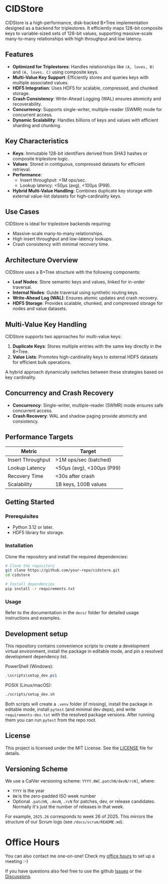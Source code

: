 # CIDStore

CIDStore is a high-performance, disk-backed B+Tree implementation designed as a backend for triplestores. It efficiently maps 128-bit composite keys to variable-sized sets of 128-bit values, supporting massive-scale many-to-many relationships with high throughput and low latency.

## Features

- **Optimized for Triplestores**: Handles relationships like `(A, loves, B)` and `(A, loves, C)` using composite keys.
- **Multi-Value Key Support**: Efficiently stores and queries keys with multiple associated values.
- **HDF5 Integration**: Uses HDF5 for scalable, compressed, and chunked storage.
- **Crash Consistency**: Write-Ahead Logging (WAL) ensures atomicity and recoverability.
- **Concurrency**: Supports single-writer, multiple-reader (SWMR) mode for concurrent access.
- **Dynamic Scalability**: Handles billions of keys and values with efficient sharding and chunking.

## Key Characteristics

- **Keys**: Immutable 128-bit identifiers derived from SHA3 hashes or composite triplestore logic.
- **Values**: Stored in contiguous, compressed datasets for efficient retrieval.
- **Performance**:
  - Insert throughput: >1M ops/sec.
  - Lookup latency: <50µs (avg), <100µs (P99).
- **Hybrid Multi-Value Handling**: Combines duplicate key storage with external value-list datasets for high-cardinality keys.

## Use Cases

CIDStore is ideal for triplestore backends requiring:

- Massive-scale many-to-many relationships.
- High insert throughput and low-latency lookups.
- Crash consistency with minimal recovery time.

## Architecture Overview

CIDStore uses a B+Tree structure with the following components:

- **Leaf Nodes**: Store semantic keys and values, linked for in-order traversal.
- **Internal Nodes**: Guide traversal using synthetic routing keys.
- **Write-Ahead Log (WAL)**: Ensures atomic updates and crash recovery.
- **HDF5 Storage**: Provides scalable, chunked, and compressed storage for nodes and value datasets.

## Multi-Value Key Handling

CIDStore supports two approaches for multi-value keys:

1. **Duplicate Keys**: Stores multiple entries with the same key directly in the B+Tree.
2. **Value Lists**: Promotes high-cardinality keys to external HDF5 datasets for efficient bulk operations.

A hybrid approach dynamically switches between these strategies based on key cardinality.

## Concurrency and Crash Recovery

- **Concurrency**: Single-writer, multiple-reader (SWMR) mode ensures safe concurrent access.
- **Crash Recovery**: WAL and shadow paging provide atomicity and consistency.

## Performance Targets

| Metric            | Target                  |
|-------------------|-------------------------|
| Insert Throughput | >1M ops/sec (batched)   |
| Lookup Latency    | <50µs (avg), <100µs (P99) |
| Recovery Time     | <30s after crash        |
| Scalability       | 1B keys, 100B values    |

## Getting Started

### Prerequisites

- Python 3.12 or later.
- HDF5 library for storage.

### Installation

Clone the repository and install the required dependencies:

```bash
# Clone the repository
git clone https://github.com/your-repo/cidstore.git
cd cidstore

# Install dependencies
pip install -r requirements.txt
```

### Usage

Refer to the documentation in the `docs/` folder for detailed usage instructions and examples.

## Development setup

This repository contains convenience scripts to create a development virtual environment,
install the package in editable mode, and pin a resolved development dependency list.

PowerShell (Windows):

```powershell
.\scripts\setup_dev.ps1
```

POSIX (Linux/macOS):

```bash
./scripts/setup_dev.sh
```

Both scripts will create a `.venv` folder (if missing), install the package in editable
mode, install `pytest` (and minimal dev deps), and write `requirements-dev.txt` with the
resolved package versions. After running them you can run `pytest` from the repo root.

## License

This project is licensed under the MIT License. See the [LICENSE](LICENSE) file for details.

## Versioning Scheme

We use a CalVer versioning scheme: `YYYY.0W[.patchN/devN/rcN]`, where:
- `YYYY` is the year
- `0W` is the zero-padded ISO week number
- Optional `.patchN`, `.devN`, `.rcN` for patches, dev, or release candidates. Normally it's just the number of releases in that week.

For example, `2025.26` corresponds to week 26 of 2025. This mirrors the structure of our Scrum logs (see `/docs/scrum/README.md`).

# Office Hours
You can also contact me one-on-one! Check my [office hours](https://calendly.com/amogorkon/officehours) to set up a meeting :-)

If you have questions also feel free to use the github [Issues](https://github.com/amogorkon/cidstore/issues) or the [Discussions](https://github.com/amogorkon/cidstore/discussions).